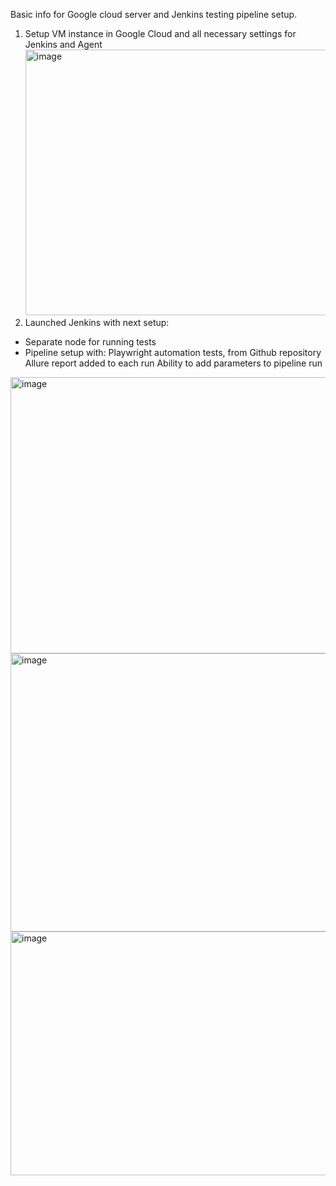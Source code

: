 Basic info for Google cloud server and Jenkins testing pipeline setup.
1) Setup VM instance in Google Cloud and all necessary settings for Jenkins and Agent
   <img width="679" height="425" alt="image" src="https://github.com/user-attachments/assets/c1d5a5fb-da8e-43b4-80e4-a435b4d1a6c0" />
2) Launched Jenkins with next setup:
- Separate node for running tests
- Pipeline setup with:
    Playwright automation tests, from Github repository
    Allure report added to each run
    Ability to add parameters to pipeline run

<img width="956" height="442" alt="image" src="https://github.com/user-attachments/assets/9d005ec1-427a-45eb-8d7d-7d76e217a8da" />
<img width="947" height="445" alt="image" src="https://github.com/user-attachments/assets/9b235040-2b6d-4f25-a9a0-ed863f3eac62" />
<img width="656" height="390" alt="image" src="https://github.com/user-attachments/assets/ebaa5ba8-34e6-4774-80b7-9752ebcb4b45" />


